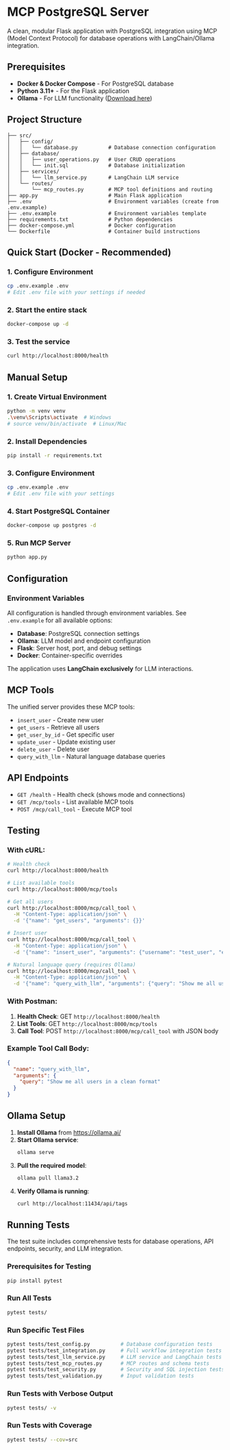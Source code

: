 # MCP PostgreSQL Server

A clean, modular Flask application with PostgreSQL integration using MCP (Model Context Protocol) for database operations with LangChain/Ollama integration.

## Prerequisites

- **Docker & Docker Compose** - For PostgreSQL database
- **Python 3.11+** - For the Flask application
- **Ollama** - For LLM functionality ([Download here](https://ollama.ai/))

## Project Structure

```
├── src/
│   ├── config/
│   │   └── database.py          # Database connection configuration
│   ├── database/
│   │   ├── user_operations.py   # User CRUD operations
│   │   └── init.sql             # Database initialization
│   ├── services/
│   │   └── llm_service.py       # LangChain LLM service
│   └── routes/
│       └── mcp_routes.py        # MCP tool definitions and routing
├── app.py                       # Main Flask application
├── .env                         # Environment variables (create from .env.example)
├── .env.example                 # Environment variables template
├── requirements.txt             # Python dependencies
├── docker-compose.yml           # Docker configuration
└── Dockerfile                   # Container build instructions
```

## Quick Start (Docker - Recommended)

### 1. Configure Environment
```bash
cp .env.example .env
# Edit .env file with your settings if needed
```

### 2. Start the entire stack
```bash
docker-compose up -d
```

### 3. Test the service
```bash
curl http://localhost:8000/health
```

## Manual Setup

### 1. Create Virtual Environment
```bash
python -m venv venv
.\venv\Scripts\activate  # Windows
# source venv/bin/activate  # Linux/Mac
```

### 2. Install Dependencies
```bash
pip install -r requirements.txt
```

### 3. Configure Environment
```bash
cp .env.example .env
# Edit .env file with your settings
```

### 4. Start PostgreSQL Container
```bash
docker-compose up postgres -d
```

### 5. Run MCP Server
```bash
python app.py
```

## Configuration

### Environment Variables

All configuration is handled through environment variables. See `.env.example` for all available options:

- **Database**: PostgreSQL connection settings
- **Ollama**: LLM model and endpoint configuration  
- **Flask**: Server host, port, and debug settings
- **Docker**: Container-specific overrides

The application uses **LangChain exclusively** for LLM interactions.

## MCP Tools

The unified server provides these MCP tools:
- `insert_user` - Create new user
- `get_users` - Retrieve all users  
- `get_user_by_id` - Get specific user
- `update_user` - Update existing user
- `delete_user` - Delete user
- `query_with_llm` - Natural language database queries

## API Endpoints

- `GET /health` - Health check (shows mode and connections)
- `GET /mcp/tools` - List available MCP tools
- `POST /mcp/call_tool` - Execute MCP tool

## Testing

### With cURL:
```bash
# Health check
curl http://localhost:8000/health

# List available tools
curl http://localhost:8000/mcp/tools

# Get all users
curl http://localhost:8000/mcp/call_tool \
  -H "Content-Type: application/json" \
  -d '{"name": "get_users", "arguments": {}}'

# Insert user
curl http://localhost:8000/mcp/call_tool \
  -H "Content-Type: application/json" \
  -d '{"name": "insert_user", "arguments": {"username": "test_user", "email": "test@example.com", "first_name": "Test", "last_name": "User"}}'

# Natural language query (requires Ollama)
curl http://localhost:8000/mcp/call_tool \
  -H "Content-Type: application/json" \
  -d '{"name": "query_with_llm", "arguments": {"query": "Show me all users"}}'
```

### With Postman:
1. **Health Check**: GET `http://localhost:8000/health`
2. **List Tools**: GET `http://localhost:8000/mcp/tools`
3. **Call Tool**: POST `http://localhost:8000/mcp/call_tool` with JSON body

### Example Tool Call Body:
```json
{
  "name": "query_with_llm",
  "arguments": {
    "query": "Show me all users in a clean format"
  }
}
```

## Ollama Setup

1. **Install Ollama** from https://ollama.ai/
2. **Start Ollama service**:
   ```bash
   ollama serve
   ```
3. **Pull the required model**:
   ```bash
   ollama pull llama3.2
   ```
4. **Verify Ollama is running**:
   ```bash
   curl http://localhost:11434/api/tags
   ```

## Running Tests

The test suite includes comprehensive tests for database operations, API endpoints, security, and LLM integration.

### Prerequisites for Testing
```bash
pip install pytest
```

### Run All Tests
```bash
pytest tests/
```

### Run Specific Test Files
```bash
pytest tests/test_config.py          # Database configuration tests
pytest tests/test_integration.py     # Full workflow integration tests  
pytest tests/test_llm_service.py     # LLM service and LangChain tests
pytest tests/test_mcp_routes.py      # MCP routes and schema tests
pytest tests/test_security.py        # Security and SQL injection tests
pytest tests/test_validation.py      # Input validation tests
```

### Run Tests with Verbose Output
```bash
pytest tests/ -v
```

### Run Tests with Coverage
```bash
pytest tests/ --cov=src
```